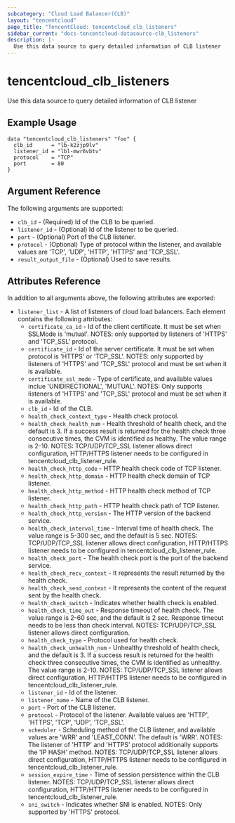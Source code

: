 ```yaml
---
subcategory: "Cloud Load Balancer(CLB)"
layout: "tencentcloud"
page_title: "TencentCloud: tencentcloud_clb_listeners"
sidebar_current: "docs-tencentcloud-datasource-clb_listeners"
description: |-
  Use this data source to query detailed information of CLB listener
---
```


# tencentcloud_clb_listeners

Use this data source to query detailed information of CLB listener

## Example Usage

```hcl
data "tencentcloud_clb_listeners" "foo" {
  clb_id      = "lb-k2zjp9lv"
  listener_id = "lbl-mwr6vbtv"
  protocol    = "TCP"
  port        = 80
}
```

## Argument Reference

The following arguments are supported:

* `clb_id` - (Required) Id of the CLB to be queried.
* `listener_id` - (Optional) Id of the listener to be queried.
* `port` - (Optional) Port of the CLB listener.
* `protocol` - (Optional) Type of protocol within the listener, and available values are 'TCP', 'UDP', 'HTTP', 'HTTPS' and 'TCP_SSL'.
* `result_output_file` - (Optional) Used to save results.

## Attributes Reference

In addition to all arguments above, the following attributes are exported:

* `listener_list` - A list of listeners of cloud load balancers. Each element contains the following attributes:
  * `certificate_ca_id` - Id of the client certificate. It must be set when SSLMode is 'mutual'. NOTES: only supported by listeners of 'HTTPS' and 'TCP_SSL' protocol.
  * `certificate_id` - Id of the server certificate. It must be set when protocol is 'HTTPS' or 'TCP_SSL'. NOTES: only supported by listeners of 'HTTPS' and 'TCP_SSL' protocol and must be set when it is available.
  * `certificate_ssl_mode` - Type of certificate, and available values inclue 'UNIDIRECTIONAL', 'MUTUAL'. NOTES: Only supports listeners of 'HTTPS' and 'TCP_SSL' protocol and must be set when it is available.
  * `clb_id` - Id of the CLB.
  * `health_check_context_type` - Health check protocol.
  * `health_check_health_num` - Health threshold of health check, and the default is 3. If a success result is returned for the health check three consecutive times, the CVM is identified as healthy. The value range is 2-10. NOTES: TCP/UDP/TCP_SSL listener allows direct configuration, HTTP/HTTPS listener needs to be configured in tencentcloud_clb_listener_rule.
  * `health_check_http_code` - HTTP health check code of TCP listener.
  * `health_check_http_domain` - HTTP health check domain of TCP listener.
  * `health_check_http_method` - HTTP health check method of TCP listener.
  * `health_check_http_path` - HTTP health check path of TCP listener.
  * `health_check_http_version` - The HTTP version of the backend service.
  * `health_check_interval_time` - Interval time of health check. The value range is 5-300 sec, and the default is 5 sec. NOTES: TCP/UDP/TCP_SSL listener allows direct configuration, HTTP/HTTPS listener needs to be configured in tencentcloud_clb_listener_rule.
  * `health_check_port` - The health check port is the port of the backend service.
  * `health_check_recv_context` - It represents the result returned by the health check.
  * `health_check_send_context` - It represents the content of the request sent by the health check.
  * `health_check_switch` - Indicates whether health check is enabled.
  * `health_check_time_out` - Response timeout of health check. The value range is 2-60 sec, and the default is 2 sec. Response timeout needs to be less than check interval. NOTES: TCP/UDP/TCP_SSL listener allows direct configuration.
  * `health_check_type` - Protocol used for health check.
  * `health_check_unhealth_num` - Unhealthy threshold of health check, and the default is 3. If a success result is returned for the health check three consecutive times, the CVM is identified as unhealthy. The value range is 2-10. NOTES: TCP/UDP/TCP_SSL listener allows direct configuration, HTTP/HTTPS listener needs to be configured in tencentcloud_clb_listener_rule.
  * `listener_id` - Id of the listener.
  * `listener_name` - Name of the CLB listener.
  * `port` - Port of the CLB listener.
  * `protocol` - Protocol of the listener. Available values are 'HTTP', 'HTTPS', 'TCP', 'UDP', 'TCP_SSL'.
  * `scheduler` - Scheduling method of the CLB listener, and available values are 'WRR' and 'LEAST_CONN'. The default is 'WRR'. NOTES: The listener of 'HTTP' and 'HTTPS' protocol additionally supports the 'IP HASH' method. NOTES: TCP/UDP/TCP_SSL listener allows direct configuration, HTTP/HTTPS listener needs to be configured in tencentcloud_clb_listener_rule.
  * `session_expire_time` - Time of session persistence within the CLB listener. NOTES: TCP/UDP/TCP_SSL listener allows direct configuration, HTTP/HTTPS listener needs to be configured in tencentcloud_clb_listener_rule.
  * `sni_switch` - Indicates whether SNI is enabled. NOTES: Only supported by 'HTTPS' protocol.



